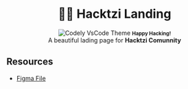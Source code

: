 <h1 align="center">👩‍💻 Hacktzi Landing</h1>
<p align="center">
    <img src="preview-python.png" alt="Codely VsCode Theme">
    <small><b>Happy Hacking!</b></small><br>
    A beautiful lading page for <b>Hacktzi Comunnity</b>
</p>

## Resources
- [Figma File](https://www.figma.com/file/sYu5sSf3Hv4Y6BLv2NWXxf/Landing-Hacktzi?node-id=0%3A1)